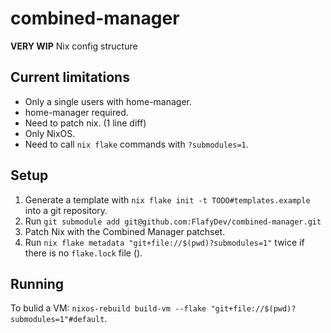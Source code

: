 # combined-manager
**VERY WIP** Nix config structure

## Current limitations
- Only a single users with home-manager.
- home-manager required.
- Need to patch nix. (1 line diff)
- Only NixOS.
- Need to call `nix flake` commands with `?submodules=1`.

## Setup
1. Generate a template with `nix flake init -t TODO#templates.example` into a git repository.
2. Run `git submodule add git@github.com:FlafyDev/combined-manager.git`
3. Patch Nix with the Combined Manager patchset.
4. Run `nix flake metadata "git+file://$(pwd)?submodules=1"` twice if there is no `flake.lock` file ().

## Running
To bulid a VM: `nixos-rebuild build-vm --flake "git+file://$(pwd)?submodules=1"#default`.

